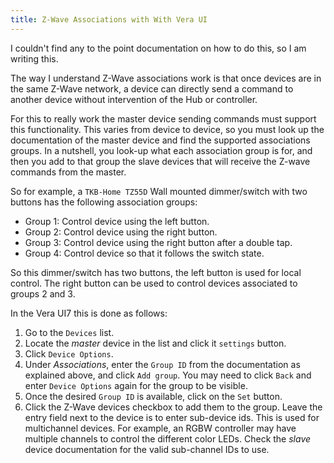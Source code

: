 ```yaml
---
title: Z-Wave Associations with With Vera UI
---
```


I couldn't find any to the point documentation on how to do this,
so I am writing this.

The way I understand Z-Wave associations work is that once devices
are in the same Z-Wave network, a device can directly send
a command to another device without intervention of the Hub
or controller.

For this to really work the master device sending commands must
support this functionality.  This varies from device to device,
so you must look up the documentation of the master device and
find the supported associations groups.  In a nutshell, you look-up
what each association group is for, and then you add to that group
the slave devices that will receive the Z-wave commands from the
master.

So for example, a `TKB-Home TZ55D` Wall mounted dimmer/switch
with two buttons has the
following association groups:

- Group 1: Control device using the left button.
- Group 2: Control device using the right button.
- Group 3: Control device using the right button after a double tap.
- Group 4: Control device so that it follows the switch state.

So this dimmer/switch has two buttons, the left button is used for
local control.  The right button can be used to control devices
associated to groups 2 and 3.

In the Vera UI7 this is done as follows:

1. Go to the `Devices` list.
2. Locate the *master* device in the list and click it `settings`
   button.
3. Click `Device Options`.
4. Under *Associations*, enter the `Group ID` from the documentation
   as explained above, and click `Add group`.
   You may need to click `Back` and enter `Device Options` again
   for the group to be visible.
5. Once the desired `Group ID` is available, click on the `Set`
   button.
6. Click the Z-Wave devices checkbox to add them to the group.
   Leave the entry field next to the device is to enter sub-device
   ids.  This is used for multichannel devices.  For example, an
   RGBW controller may have multiple channels to control the
   different color LEDs.  Check the *slave* device documentation
   for the valid sub-channel IDs to use.




